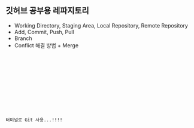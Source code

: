 ## 깃허브 공부용 레파지토리

- Working Directory, Staging Area, Local Repository, Remote Repository
- Add, Commit, Push, Pull
- Branch
- Conflict 해결 방법 + Merge

<code>
<!DOCTYPE html>
<html>
<head>
	<meta charset="UTF-8" />
    <meta http-equiv="X-UA-Compatible" content="IE=edge">
    <meta name="viewport" content="width=device-width, initial-scale=1.0">
	<title>이건 새로운 기능!!</title>
</head>
<body>
    <p>터미널로 Git 사용...!!!!</p>
	
</body>
</html>

</code>
